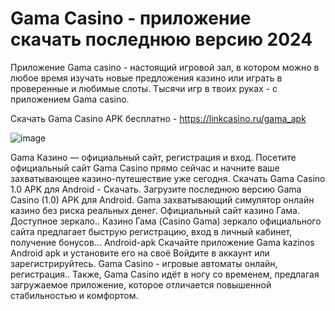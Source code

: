 # Gama Casino - приложение скачать последнюю версию 2024

Приложение Gama casino - настоящий игровой зал, в котором можно в любое время изучать новые предложения казино или играть в проверенные и любимые слоты.  Тысячи игр в твоих руках - с приложением Gama casino.

Скачать Gama Casino APK бесплатно - https://linkcasino.ru/gama_apk

![image](https://github.com/user-attachments/assets/9a4ec038-83e9-44dc-85f5-f23487fc75ab)

Gama Казино — официальный сайт, регистрация и вход. Посетите официальный сайт Gama Casino прямо сейчас и начните ваше захватывающее казино-путешествие уже сегодня. Скачать Gama Casino 1.0 APK для Android - Скачать. Загрузите последнюю версию Gama Casino (1.0) APK для Android. Gama захватывающий симулятор онлайн казино без риска реальных денег.
Официальный сайт казино Гама. Доступное зеркало.. Казино Гама (Casino Gama) зеркало официального сайта предлагает быструю регистрацию, вход в личный кабинет, получение бонусов... Android-apk Скачайте приложение Gama kazinos Android apk и установите его на своё Войдите в аккаунт или зарегистрируйтесь. Gama Casino - игровые автоматы онлайн, регистрация.. Также, Gama Casino идёт в ногу со временем, предлагая загружаемое приложение, которое отличается повышенной стабильностью и комфортом.
